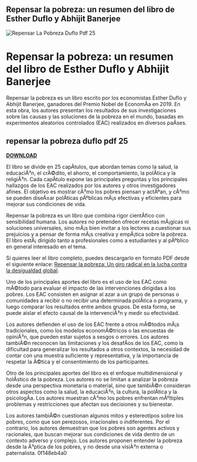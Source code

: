 ## Repensar la pobreza: un resumen del libro de Esther Duflo y Abhijit Banerjee

 
![Repensar La Pobreza Duflo Pdf 25](https://i1.sndcdn.com/artworks-DCfPlZywI5fGM7we-lk7zXg-t500x500.jpg)

 
# Repensar la pobreza: un resumen del libro de Esther Duflo y Abhijit Banerjee
 
Repensar la pobreza es un libro escrito por los economistas Esther Duflo y Abhijit Banerjee, ganadores del Premio Nobel de EconomÃ­a en 2019. En esta obra, los autores presentan los resultados de sus investigaciones sobre las causas y las soluciones de la pobreza en el mundo, basadas en experimentos aleatorios controlados (EAC) realizados en diversos paÃ­ses.
 
## repensar la pobreza duflo pdf 25


[**DOWNLOAD**](https://www.google.com/url?q=https%3A%2F%2Furluss.com%2F2tKFFY&sa=D&sntz=1&usg=AOvVaw0YThJ8pBn3VMqbiwIZ-mDS)

 
El libro se divide en 25 capÃ­tulos, que abordan temas como la salud, la educaciÃ³n, el crÃ©dito, el ahorro, el comportamiento, la polÃ­tica y la religiÃ³n. Cada capÃ­tulo expone las principales preguntas y los principales hallazgos de los EAC realizados por los autores y otros investigadores afines. El objetivo es mostrar cÃ³mo los pobres piensan y actÃºan, y cÃ³mo se pueden diseÃ±ar polÃ­ticas pÃºblicas mÃ¡s efectivas y eficientes para mejorar sus condiciones de vida.
 
Repensar la pobreza es un libro que combina rigor cientÃ­fico con sensibilidad humana. Los autores no pretenden ofrecer recetas mÃ¡gicas ni soluciones universales, sino mÃ¡s bien invitar a los lectores a cuestionar sus prejuicios y a pensar de forma mÃ¡s creativa y empÃ¡tica sobre la pobreza. El libro estÃ¡ dirigido tanto a profesionales como a estudiantes y al pÃºblico en general interesado en el tema.
 
Si quieres leer el libro completo, puedes descargarlo en formato PDF desde el siguiente enlace: [Repensar la pobreza: Un giro radical en la lucha contra la desigualdad global](https://www.researchgate.net/publication/328495862_Repensar_la_pobreza_Un_giro_radical_en_la_lucha_contra_la_desigualdad_global).
  
Uno de los principales aportes del libro es el uso de los EAC como mÃ©todo para evaluar el impacto de las intervenciones dirigidas a los pobres. Los EAC consisten en asignar al azar a un grupo de personas o comunidades a recibir o no recibir una determinada polÃ­tica o programa, y luego comparar los resultados entre ambos grupos. De esta forma, se puede aislar el efecto causal de la intervenciÃ³n y medir su efectividad.
 
Los autores defienden el uso de los EAC frente a otros mÃ©todos mÃ¡s tradicionales, como los modelos economÃ©tricos o las encuestas de opiniÃ³n, que pueden estar sujetos a sesgos o errores. Los autores tambiÃ©n reconocen las limitaciones y los desafÃ­os de los EAC, como la dificultad para generalizar los resultados a otros contextos, la necesidad de contar con una muestra suficiente y representativa, y la importancia de respetar la Ã©tica y el consentimiento de los participantes.
 
Otro de los principales aportes del libro es el enfoque multidimensional y holÃ­stico de la pobreza. Los autores no se limitan a analizar la pobreza desde una perspectiva monetaria o material, sino que tambiÃ©n consideran otros aspectos como la salud, la educaciÃ³n, la cultura, la polÃ­tica y la psicologÃ­a. Los autores muestran cÃ³mo los pobres enfrentan mÃºltiples problemas y restricciones que afectan sus decisiones y su bienestar.
 
Los autores tambiÃ©n cuestionan algunos mitos y estereotipos sobre los pobres, como que son perezosos, irracionales o indiferentes. Por el contrario, los autores demuestran que los pobres son agentes activos y racionales, que buscan mejorar sus condiciones de vida dentro de un contexto adverso y complejo. Los autores proponen entender la pobreza desde la Ã³ptica de los pobres, y no desde una visiÃ³n externa o paternalista.
 0f148eb4a0
